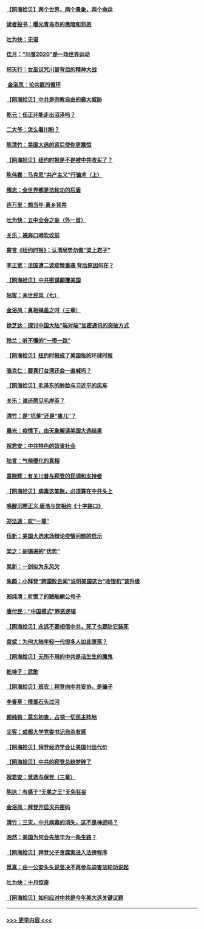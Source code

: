 #### [【网海拾贝】两个世界，两个景象，两个命运](../pages/nsc993/n12521419.md?t=11040951) 
#### [读者投书：曝光青岛市的黑暗和邪恶](../pages/nsc993/n12520988.md?t=11040951) 
#### [吐为快：无语](../pages/nsc993/n12518588.md?t=11040951) 
#### [佳月：“川普2020”是一场世界运动](../pages/nsc993/n12518581.md?t=11040951) 
#### [邢天行：女巫诅咒川普背后的精神大战](../pages/nsc993/n12517257.md?t=11040951) 
#### [ 金浴凤：论共匪的循环](../pages/nsc993/n12517133.md?t=11040951) 
#### [【网海拾贝】中共是宗教自由的最大威胁](../pages/nsc993/n12516879.md?t=11040951) 
#### [乾元：任正非能走出沼泽吗？](../pages/nsc993/n12515831.md?t=11040951) 
#### [二大爷：怎么看川粉？](../pages/nsc993/n12515820.md?t=11040951) 
#### [陈清竹：美国大选的背后使你更震惊](../pages/nsc993/n12515589.md?t=11040951) 
#### [【网海拾贝】纽约时报是不是被中共收买了？](../pages/nsc993/n12515122.md?t=11040951) 
#### [陈伟霆：马克思“共产主义”行骗术（上）](../pages/nsc993/n12510217.md?t=11040951) 
#### [隋志：全世界都是法轮功的后盾](../pages/nsc993/n12510636.md?t=11040951) 
#### [连万里：想当年‧离乡背井](../pages/nsc993/n12510623.md?t=11040951) 
#### [吐为快：五中全会之妄（外一首）](../pages/nsc993/n12510470.md?t=11040951) 
#### [关乐：裸奔口哨吹坟前](../pages/nsc993/n12510403.md?t=11040951) 
#### [寄言《纽约时报》：认清局势勿做“梁上君子”](../pages/nsc993/n12510042.md?t=11040951) 
#### [李正宽：法国遭二波疫情重袭 背后原因何在？](../pages/nsc993/n12509971.md?t=11040951) 
#### [【网海拾贝】中共密谋颠覆美国](../pages/nsc993/n12509816.md?t=11040951) 
#### [陆客：末世民风（七）](../pages/nsc993/n12507822.md?t=11040951) 
#### [金浴凤：真相揭盖之时（三章）](../pages/nsc993/n12507804.md?t=11040951) 
#### [徐芝达：探讨中国大陆“端对端”加密通讯的突破方式](../pages/nsc993/n12507682.md?t=11040951) 
#### [玲兰：听不懂的“一带一路”](../pages/nsc993/n12507669.md?t=11040951) 
#### [【网海拾贝】纽约时报成了美国版的环球时报](../pages/nsc993/n12507053.md?t=11040951) 
#### [骆克仁：要真打台湾还会一直喊吗？](../pages/nsc993/n12506843.md?t=11040951) 
#### [【网海拾贝】毛泽东的肿脸与习近平的风车](../pages/nsc993/n12504537.md?t=11040951) 
#### [关乐：谁还愿见毛岸英？](../pages/nsc993/n12503866.md?t=11040951) 
#### [清竹：是“坑爹”还是“害儿”？](../pages/nsc993/n12503034.md?t=11040951) 
#### [晨光：疫情下，由天象解读美国大选结果](../pages/nsc993/n12502536.md?t=11040951) 
#### [祝君安：中共特色的奴隶社会](../pages/nsc993/n12501529.md?t=11040951) 
#### [陆言：气候暖化的真相](../pages/nsc993/n12501183.md?t=11040951) 
#### [袁晓辉：有关川普与拜登的民调和支持者](../pages/nsc993/n12500433.md?t=11040951) 
#### [【网海拾贝】病毒这笔账，必须算在中共头上](../pages/nsc993/n12500320.md?t=11040951) 
#### [唤醒沉睡正义 唐浩与您相约《十字路口》](../pages/nsc993/n12497980.md?t=11040951) 
#### [郑法途：叹“一尊”](../pages/nsc993/n12498837.md?t=11040951) 
#### [伍新：美国大选末场辩论疫情问题的启示](../pages/nsc993/n12498829.md?t=11040951) 
#### [梁之：胡锡进的“优势”](../pages/nsc993/n12498780.md?t=11040951) 
#### [吴新：一剑似为东风欠](../pages/nsc993/n12498772.md?t=11040951) 
#### [朱颜：小拜登“跨国败丑闻”说明美国这台“收银机”该升级](../pages/nsc993/n12498731.md?t=11040951) 
#### [郑纯清：听惯了的贼船艄公号子](../pages/nsc993/n12498721.md?t=11040951) 
#### [唐付民：“中国模式”罪恶逻辑](../pages/nsc993/n12498310.md?t=11040951) 
#### [【网海拾贝】永远不要相信中共，死了也要防它装死](../pages/nsc993/n12498162.md?t=11040951) 
#### [袁斌：为何大陆年轻一代很多人如此堕落？](../pages/nsc993/n12495696.md?t=11040951) 
#### [【网海拾贝】无所不用的中共是活生生的魔鬼](../pages/nsc993/n12495621.md?t=11040951) 
#### [乾坤子：武歌](../pages/nsc993/n12493391.md?t=11040951) 
#### [【网海拾贝】班农：拜登向中共妥协，是骗子](../pages/nsc993/n12492877.md?t=11040951) 
#### [李春草：摸着石头过河](../pages/nsc993/n12491121.md?t=11040951) 
#### [颜纯钩：莫忘初衷，占领一切民主阵地](../pages/nsc993/n12490965.md?t=11040951) 
#### [尘客：成都大学党委书记自杀有感](../pages/nsc993/n12490950.md?t=11040951) 
#### [【网海拾贝】拜登经济学会让美国付出代价](../pages/nsc993/n12489662.md?t=11040951) 
#### [【网海拾贝】中共的拜登总统梦碎了](../pages/nsc993/n12487896.md?t=11040951) 
#### [祝君安：竞选与保党（三章）](../pages/nsc993/n12487258.md?t=11040951) 
#### [陈达：有感于“无冕之王”无免狂妄](../pages/nsc993/n12485133.md?t=11040951) 
#### [金浴凤：拜登开启灭共密码](../pages/nsc993/n12485125.md?t=11040951) 
#### [清竹：三天，中共病毒的消失，这不是神迹吗？](../pages/nsc993/n12485027.md?t=11040951) 
#### [浩然：美国为何会先放华为一条生路？](../pages/nsc993/n12484997.md?t=11040951) 
#### [【网海拾贝】拜登父子贪腐案进入法律程序](../pages/nsc993/n12484957.md?t=11040951) 
#### [觅真：由一公安头头说坚决不再参与迫害法轮功说起](../pages/nsc993/n12484212.md?t=11040951) 
#### [吐为快：十月惊奇](../pages/nsc993/n12484172.md?t=11040951) 
#### [【网海拾贝】如何应对中共是今年美大选关键议题](../pages/nsc993/n12483755.md?t=11040951) 

----
#### [ >>> 更早内容 <<< ](../indexes/nsc993-earlier.md)
